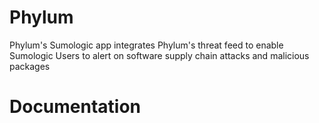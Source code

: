 
# Phylum

Phylum's Sumologic app integrates Phylum's threat feed to enable Sumologic Users to alert on software supply chain attacks and malicious packages

# Documentation
  <Provide app docs link>
    
